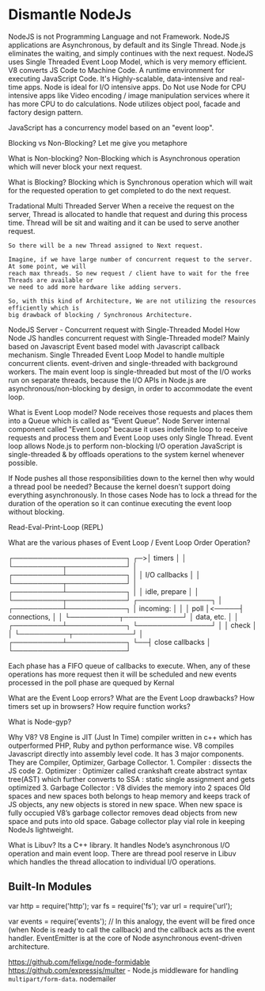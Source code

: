 # Dismantle NodeJs

NodeJS is not Programming Language and not Framework.
NodeJS applications are Asynchronous, by default and its Single Thread.
Node.js eliminates the waiting, and simply continues with the next request.
NodeJS uses Single Threaded Event Loop Model, which is very memory efficient.
V8 converts JS Code to Machine Code.
A runtime environment for executing JavaScript Code.
It's Highly-scalable, data-intensive and real-time apps.
Node is ideal for I/O intensive apps.
Do Not use Node for CPU intensive apps like Video encoding / image manipulation services where it has more CPU to do calculations.
Node utilizes object pool, facade and factory design pattern.

JavaScript has a concurrency model based on an "event loop". 

Blocking vs Non-Blocking?
Let me give you metaphore

What is Non-blocking?
Non-Blocking which is Asynchronous operation which will never block your next request.

What is Blocking?
Blocking which is Synchronous operation which will wait for the requested operation to get completed to do the next request.

Tradational Multi Threaded Server
    When a receive the request on the server, Thread is allocated to handle that request and during 
    this process time. Thread will be sit and waiting and it can be used to serve another request. 

    So there will be a new Thread assigned to Next request.

    Imagine, if we have large number of concurrent request to the server. At some point, we will 
    reach max threads. So new request / client have to wait for the free Threads are available or 
    we need to add more hardware like adding servers.

    So, with this kind of Architecture, We are not utilizing the resources efficiently which is 
    big drawback of blocking / Synchronous Architecture.

NodeJS Server - Concurrent request with Single-Threaded Model
How Node JS handles concurrent request with Single-Threaded model?
    Mainly based on Javascript Event based model with Javascript callback mechanism.
    Single Threaded Event Loop Model to handle multiple concurrent clients.
    event-driven and single-threaded with background workers.
     The main event loop is single-threaded but most of the I/O works run on separate threads, because the I/O APIs in Node.js are asynchronous/non-blocking by design, in order to accommodate the event loop.

What is Event Loop model?
Node receives those requests and places them into a Queue which is called as “Event Queue”.
Node Server internal component called "Event Loop" because it uses indefinite loop to receive requests and process them and Event Loop uses only Single Thread.
Event loop allows Node.js to perform non-blocking I/O operation
JavaScript is single-threaded & by offloads operations to the system kernel whenever possible. 

If Node pushes all those responsibilities down to the kernel then why would a thread pool be needed?
Because the kernel doesn’t support doing everything asynchronously. In those cases Node has to lock a thread for the duration of the operation so it can continue executing the event loop without blocking.


Read-Eval-Print-Loop (REPL) 

What are the various phases of Event Loop / Event Loop Order Operation?

   ┌───────────────────────┐
┌─>│        timers         │
│  └──────────┬────────────┘
│  ┌──────────┴────────────┐
│  │     I/O callbacks     │
│  └──────────┬────────────┘
│  ┌──────────┴────────────┐
│  │     idle, prepare     │
│  └──────────┬────────────┘      ┌───────────────┐
│  ┌──────────┴────────────┐      │   incoming:   │
│  │         poll          │<─────┤  connections, │
│  └──────────┬────────────┘      │   data, etc.  │
│  ┌──────────┴────────────┐      └───────────────┘
│  │        check          │
│  └──────────┬────────────┘
│  ┌──────────┴────────────┐
└──┤    close callbacks    │
   └───────────────────────┘

Each phase has a FIFO queue of callbacks to execute.
When, any of these operations has more request then it will be scheduled and new events processed in the poll phase are quequed by Kernal

What are the Event Loop errors?
What are the Event Loop drawbacks?
How timers set up in browsers?
How require function works?

What is Node-gyp?

Why V8?
V8 Engine is JIT (Just In Time) compiler written in c++ which has outperformed PHP, Ruby and python performance wise.
V8 compiles Javascript directly into assembly level code.
It has  3 major components. They are Compiler, Optimizer, Garbage Collector.
    1. Compiler : dissects the JS code
    2. Optimizer : Optimizer called crankshaft create abstract syntax tree(AST) which further converts to SSA : static single assignment and gets optimized
    3. Garbage Collector : V8 divides the memory into 2 spaces Old spaces and new spaces both belongs to heap memory and keeps track of JS objects, any new objects is stored in new space. When new space is fully occupied V8’s garbage collector removes dead objects from new space and puts into old space. Gabage collector play vial role in keeping NodeJs lightweight.

What is Libuv?
Its a C++ library.
It handles Node’s asynchronous I/O operation and main event loop.
There are thread pool reserve in Libuv which handles the thread allocation to individual I/O operations.


Built-In Modules
------------------
var http = require('http');
var fs = require('fs');
var url = require('url');

var events = require('events'); //  In this analogy, the event will be fired once (when Node is ready to call the callback) and the callback acts as the event handler.
EventEmitter is at the core of Node asynchronous event-driven architecture. 

https://github.com/felixge/node-formidable
https://github.com/expressjs/multer - Node.js middleware for handling `multipart/form-data`.
nodemailer